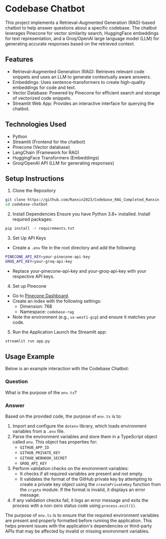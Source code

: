 # Codebase Chatbot
This project implements a Retrieval-Augmented Generation (RAG)-based chatbot to help answer questions about a specific codebase. The chatbot leverages Pinecone for vector similarity search, HuggingFace embeddings for text representation, and a Groq/OpenAI large language model (LLM) for generating accurate responses based on the retrieved context.

## Features
- Retrieval-Augmented Generation (RAG): Retrieves relevant code snippets and uses an LLM to generate contextually aware answers.
- Embeddings: Uses sentence-transformers to create high-quality embeddings for code and text.
- Vector Database: Powered by Pinecone for efficient search and storage of vectorized code snippets.
- Streamlit Web App: Provides an interactive interface for querying the chatbot.


## Technologies Used

- Python
- Streamlit (Frontend for the chatbot)
- Pinecone (Vector database)
- LangChain (Framework for RAG)
- HuggingFace Transformers (Embeddings)
- Groq/OpenAI API (LLM for generating responses)

## Setup Instructions

1. Clone the Repository

```sh
git clone https://github.com/Ranxin2023/Codebase_RAG_Completed_Ranxin
cd codebase-chatbot
```

2. Install Dependencies
Ensure you have Python 3.8+ installed. Install required packages:
```sh
pip install -r requirements.txt
```

3. Set Up API Keys
- Create a `.env` file in the root directory and add the following:
```sh
PINECONE_API_KEY=your-pinecone-api-key
GROQ_API_KEY=your-groq-api-key
```

- Replace your-pinecone-api-key and your-groq-api-key with your respective API keys.

4. Set up Pinecone
- Go to [Pinecone Dashboard](https://app.pinecone.io/).
- Create an index with the following settings:
    - Dimension: 768
    - Namespace: `codebase-rag`
- Note the environment (e.g., `us-west1-gcp`) and ensure it matches your code.

5. Run the Application
Launch the Streamlit app:
```sh
streamlit run app.py

```

## Usage Example

Below is an example interaction with the Codebase Chatbot:

### Question
What is the purpose of the `env.ts`?

### Answer
Based on the provided code, the purpose of `env.ts` is to:

1. Import and configure the `dotenv` library, which loads environment variables from a `.env` file.
2. Parse the environment variables and store them in a TypeScript object called `env`. This object has properties for:
   - `GITHUB_APP_ID`
   - `GITHUB_PRIVATE_KEY`
   - `GITHUB_WEBHOOK_SECRET`
   - `GROQ_API_KEY`
3. Perform validation checks on the environment variables:
   - It checks if all required variables are present and not empty.
   - It validates the format of the GitHub private key by attempting to create a private key object using the `createPrivateKey` function from the `crypto` module. If the format is invalid, it displays an error message.
4. If any validation checks fail, it logs an error message and exits the process with a non-zero status code using `process.exit(1)`.

The purpose of `env.ts` is to ensure that the required environment variables are present and properly formatted before running the application. This helps prevent issues with the application's dependencies or third-party APIs that may be affected by invalid or missing environment variables.


